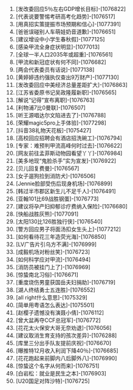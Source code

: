 
1. [发改委回应5％左右GDP增长目标]-[1076822]
1. [代表说要警惕考研高考化趋势]-[1076517]
1. [用真招实策提振市场预期和信心]-[1077391]
1. [爸爸误碰别人车萌娃奶音道歉]-[1076651]
1. [建议增设中小学生春秋假]-[1077125]
1. [感染甲流全身症状明显]-[1077013]
1. [全球一半人口2035年或超重]-[1076561]
1. [甲流和新冠症状有何不同]-[1076682]
1. [两会代表委员有话说]-[1077138]
1. [黄婷婷违约强执仅查出9万财产]-[1077130]
1. [发改委回应中美经济总量差距扩大]-[1076863]
1. [江苏省委原书记吴政隆履新职]-[1076565]
1. [解说“记得”宣布离职]-[1076763]
1. [利物浦7比0曼联]-[1076507]
1. [听王源唱达尔文陷进去了]-[1076788]
1. [荣耀magic5pro上手体验]-[1077298]
1. [抖音38礼物天花板]-[1075427]
1. [高校回应招聘会有酒店招洗碗工]-[1076794]
1. [专家：难预判甲流高峰何时过去]-[1076622]
1. [网友前往孟菲斯动物园看望丫丫]-[1076984]
1. [美多地现“鬼脸杀手”实为宣发]-[1076922]
1. [贝儿回复费曼]-[1076567]
1. [女子遛狗捡到消防犬]-[1076506]
1. [Jennie脸部受伤后现身机场]-[1076899]
1. [韩过半市郡区新生儿不足千人]-[1076491]
1. [亚翰101比69战胜钢蛋]-[1076773]
1. [建议将孕产妇抑郁诊疗费纳入保险]-[1076680]
1. [快船战胜灰熊]-[1077091]
1. [太阳130比126胜独行侠]-[1076540]
1. [警方回应男子将面汤扣女生头上]-[1077212]
1. [如何看待花三年造荧光海]-[1076850]
1. [LV广告片引乌方不满]-[1076999]
1. [成毅机场对粉丝笑]-[1076723]
1. [如何科学应对甲流]-[1076494]
1. [消防员被挂门上了]-[1076969]
1. [惊蛰南北习俗]-[1076671]
1. [重度烧伤男童获国岳夫妇捐助]-[1076719]
1. [湖人终结勇士五连胜]-[1076552]
1. [all right什么意思]-[1075329]
1. [简单用粤语怎么表达]-[1075501]
1. [赵樱子遗憾没有演聂小倩]-[1076112]
1. [曾大盆再夺CCF总冠军]-[1076772]
1. [花花太火保安大哥无奈劝退]-[1076056]
1. [建议取消生育支持的孩次差异]-[1076288]
1. [库里三分出手队友提前庆祝]-[1076670]
1. [曝推特12月收入利润下降40％]-[1076685]
1. [花花跑起来前脚内八后脚外八]-[1076990]
1. [惊蛰这个名字从何而来]-[1076751]
1. [白岩松：就业是民生之本]-[1076903]
1. [U20国足对阵沙特]-[1076725]